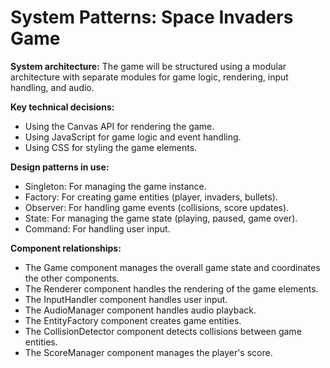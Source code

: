 # System Patterns: Space Invaders Game

**System architecture:**
The game will be structured using a modular architecture with separate modules for game logic, rendering, input handling, and audio.

**Key technical decisions:**
- Using the Canvas API for rendering the game.
- Using JavaScript for game logic and event handling.
- Using CSS for styling the game elements.

**Design patterns in use:**
- Singleton: For managing the game instance.
- Factory: For creating game entities (player, invaders, bullets).
- Observer: For handling game events (collisions, score updates).
- State: For managing the game state (playing, paused, game over).
- Command: For handling user input.

**Component relationships:**
- The Game component manages the overall game state and coordinates the other components.
- The Renderer component handles the rendering of the game elements.
- The InputHandler component handles user input.
- The AudioManager component handles audio playback.
- The EntityFactory component creates game entities.
- The CollisionDetector component detects collisions between game entities.
- The ScoreManager component manages the player's score.

